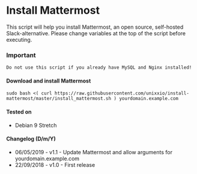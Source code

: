 # Install Mattermost

This script will help you install Mattermost, an open source, self-hosted Slack-alternative. Please change variables at the top of the script before executing.

### Important

`Do not use this script if you already have MySQL and Nginx installed!`

#### Download and install Mattermost

```
sudo bash <( curl https://raw.githubusercontent.com/unixxio/install-mattermost/master/install_mattermost.sh ) yourdomain.example.com
```

#### Tested on

* Debian 9 Stretch

#### Changelog (D/m/Y)

* 06/05/2019 - v1.1 - Update Mattermost and allow arguments for yourdomain.example.com
* 22/09/2018 - v1.0 - First release
